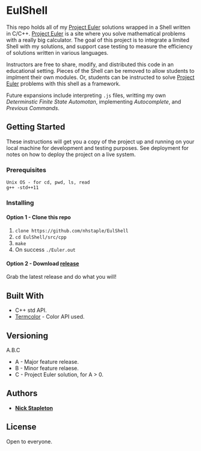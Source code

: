 # EulShell

This repo holds all of my [Project Euler](https://projecteuler.net/) solutions wrapped in a Shell written in C/C++. [Project Euler](https://projecteuler.net/) is a site where you solve mathematical problems with a really big calculator. The goal of this project is to integrate a limited Shell with my solutions, and support case testing to measure the efficiency of solutions written in various languages.

Instructors are free to share, modify, and distributed this code in an educational setting. Pieces of the Shell can be removed to allow students to implment their own modules. Or, students can be instructed to solve [Project Euler](https://projecteuler.net/) problems with this shell as a framework.

Future expansions include interpreting `.js` files, writting my own _Determinstic Finite State Automotan_, implementing _Autocomplete_, and _Previous Commands_.

## Getting Started

These instructions will get you a copy of the project up and running on your local machine for development and testing purposes. See deployment for notes on how to deploy the project on a live system.

### Prerequisites

```
Unix OS - for cd, pwd, ls, read
g++ -std++11
```

### Installing

#### Option 1 - Clone this repo

1. `clone https://github.com/nhstaple/EulShell`
2. `cd EulShell/src/cpp`
3. `make`
4. On success `./Euler.out`

#### Option 2 - Download [release](https://github.com/nhstaple/EulShell/releases)

Grab the latest release and do what you will!

## Built With

* C++ std API.
* [Termcolor](https://github.com/ikalnytskyi/termcolor) - Color API used.

## Versioning

A.B.C
* A - Major feature release.
* B - Minor feature relaese.
* C - Project Euler solution, for A > 0.

## Authors

* [**Nick Stapleton**](nhstaple.github.io)

## License

Open to everyone.
